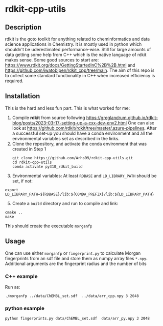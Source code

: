# rdkit-cpp-utils

## Description
rdkit is the goto toolkit for anything related to cheminformatics and data science applications in Chemistry. It is mostly used in python which shouldn't be uderestimated performance-wise. Still for large amounts of data getting some help from C++ which is the native language of rdkit makes sense. Some good sources to start are: https://www.rdkit.org/docs/GettingStartedInC%2B%2B.html and https://github.com/iwatobipen/rdkit_cpp/tree/main. The aim of this repo is to collect some standard functionality in C++ when increased efficiency is required.

## Installation
This is the hard and less fun part. This is what worked for me:
1. Compile **rdkit** from source following https://greglandrum.github.io/rdkit-blog/posts/2023-03-17-setting-up-a-cxx-dev-env2.html One can also look at https://github.com/rdkit/rdkit/tree/master/.azure-pipelines. After a successful set-up you should have a conda environment and all the environmental variables set as described in the links.
2. Clone the repository, and activate the conda environment that was created in Step 1
   ```
   git clone https://github.com/Arhs99/rdkit-cpp-utils.git
   cd rdkit-cpp-utils
   conda activate py310_rdkit_build
   ```
4. Environmental variables: At least ```RDBASE``` and ```LD_LIBRARY_PATH``` should be set, if not:
```
export LD_LIBRARY_PATH=${RDBASE}/lib:${CONDA_PREFIX}/lib:${LD_LIBRARY_PATH}
```
5. Create a ```build``` directory and run to compile and link:
```
cmake ..
make
```
This should create the executable ```morganfp```

## Usage
One can use either ```morganfp``` or ```fingerprint.py``` to calculate Morgan fingerprints from an sdf file and store them as numpy array files ```*.npy```. Additional arguments are the fingerprint radius and the number of bits
### C++ example
Run as: 
```
./morganfp ../data/ChEMBL_set.sdf  ../data/arr_cpp.npy 3 2048
```

### python example
```
python fingerprints.py data/ChEMBL_set.sdf  data/arr_py.npy 3 2048
```
